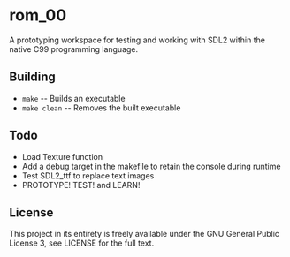 # rom_00

A prototyping workspace for testing and working with SDL2 within the native C99 programming language.

## Building

- `make` -- Builds an executable
- `make clean` -- Removes the built executable

## Todo

- Load Texture function
- Add a debug target in the makefile to retain the console during runtime
- Test SDL2_ttf to replace text images
- PROTOTYPE! TEST! and LEARN!

## License

This project in its entirety is freely available under the GNU General Public License 3, see LICENSE for the full text.
